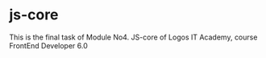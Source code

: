 # js-core

This is the final task of Module No4. JS-core of Logos IT Academy, course FrontEnd Developer 6.0
